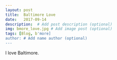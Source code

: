 ```yaml
---
layout: post
title:  Baltimore Love
date:   2017-09-14 
description:  # Add post description (optional)
img: bmore_love.jpg # Add image post (optional)
tags: [Blog, b'more]
author: # Add name author (optional)
---
```

I love Baltimore.

